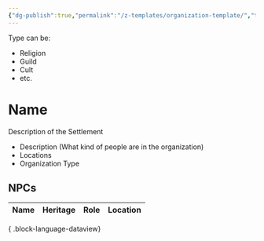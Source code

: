 ```yaml
---
{"dg-publish":true,"permalink":"/z-templates/organization-template/","tags":["Organization"]}
---
```


Type can be:
- Religion
- Guild
- Cult
- etc.

# Name
 Description of the Settlement
- Description (What kind of people are in the organization)
- Locations
- Organization Type
## NPCs
| Name | Heritage | Role | Location |
| ---- | -------- | ---- | -------- |

{ .block-language-dataview}



<!-- PIC / Map -->